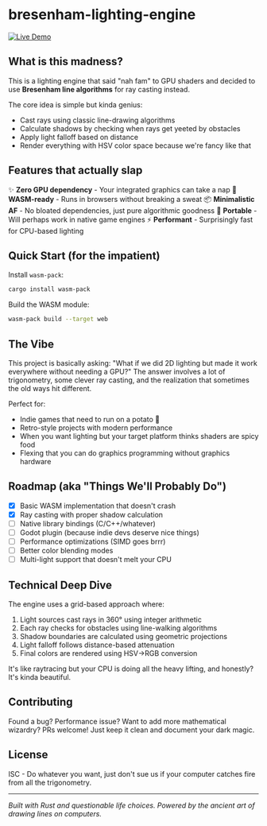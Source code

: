 # bresenham-lighting-engine

[![Live Demo](https://img.shields.io/badge/demo-live-brightgreen)](https://TimWillebrands.github.io/bresenham-lighting-engine/)

## What is this madness?

This is a lighting engine that said "nah fam" to GPU shaders and decided to use **Bresenham line algorithms** for ray casting instead.

The core idea is simple but kinda genius:
- Cast rays using classic line-drawing algorithms
- Calculate shadows by checking when rays get yeeted by obstacles
- Apply light falloff based on distance
- Render everything with HSV color space because we're fancy like that

## Features that actually slap

✨ **Zero GPU dependency** - Your integrated graphics can take a nap
🚀 **WASM-ready** - Runs in browsers without breaking a sweat
📦 **Minimalistic AF** - No bloated dependencies, just pure algorithmic goodness
🎯 **Portable** - Will perhaps work in native game engines
⚡ **Performant** - Surprisingly fast for CPU-based lighting

## Quick Start (for the impatient)

Install `wasm-pack`:
```bash
cargo install wasm-pack
```

Build the WASM module:
```bash
wasm-pack build --target web
```

## The Vibe

This project is basically asking: "What if we did 2D lighting but made it work everywhere without needing a GPU?" The answer involves a lot of trigonometry, some clever ray casting, and the realization that sometimes the old ways hit different.

Perfect for:
- Indie games that need to run on a potato 🥔
- Retro-style projects with modern performance
- When you want lighting but your target platform thinks shaders are spicy food
- Flexing that you can do graphics programming without graphics hardware

## Roadmap (aka "Things We'll Probably Do")

- [x] Basic WASM implementation that doesn't crash
- [x] Ray casting with proper shadow calculation
- [ ] Native library bindings (C/C++/whatever)
- [ ] Godot plugin (because indie devs deserve nice things)
- [ ] Performance optimizations (SIMD goes brrr)
- [ ] Better color blending modes
- [ ] Multi-light support that doesn't melt your CPU

## Technical Deep Dive

The engine uses a grid-based approach where:
1. Light sources cast rays in 360° using integer arithmetic
2. Each ray checks for obstacles using line-walking algorithms
3. Shadow boundaries are calculated using geometric projections
4. Light falloff follows distance-based attenuation
5. Final colors are rendered using HSV→RGB conversion

It's like raytracing but your CPU is doing all the heavy lifting, and honestly? It's kinda beautiful.

## Contributing

Found a bug? Performance issue? Want to add more mathematical wizardry? PRs welcome! Just keep it clean and document your dark magic.

## License

ISC - Do whatever you want, just don't sue us if your computer catches fire from all the trigonometry.

---

*Built with Rust and questionable life choices. Powered by the ancient art of drawing lines on computers.*
